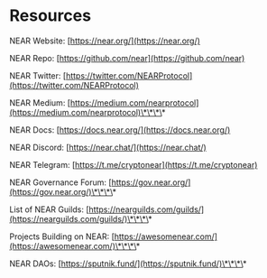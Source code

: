 # Resources

NEAR Website: [https://near.org/](https://near.org/)

NEAR Repo: [https://github.com/near](https://github.com/near)

NEAR Twitter: [https://twitter.com/NEARProtocol](https://twitter.com/NEARProtocol)

NEAR Medium: [https://medium.com/nearprotocol](https://medium.com/nearprotocol)\*\*\*\*

NEAR Docs: [https://docs.near.org/](https://docs.near.org/)

NEAR Discord: [https://near.chat/](https://near.chat/)

NEAR Telegram: [https://t.me/cryptonear](https://t.me/cryptonear)

NEAR Governance Forum: [https://gov.near.org/](https://gov.near.org/)\*\*\*\*

List of NEAR Guilds: [https://nearguilds.com/guilds/](https://nearguilds.com/guilds/)\*\*\*\*

Projects Building on NEAR: [https://awesomenear.com/](https://awesomenear.com/)\*\*\*\*

NEAR DAOs: [https://sputnik.fund/](https://sputnik.fund/)\*\*\*\*



